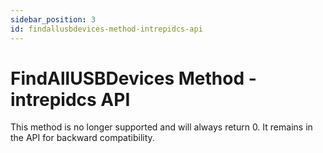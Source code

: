 ```yaml
---
sidebar_position: 3
id: findallusbdevices-method-intrepidcs-api
---
```


# FindAllUSBDevices Method - intrepidcs API

This method is no longer supported and will always return 0. It remains in the API for backward compatibility.
